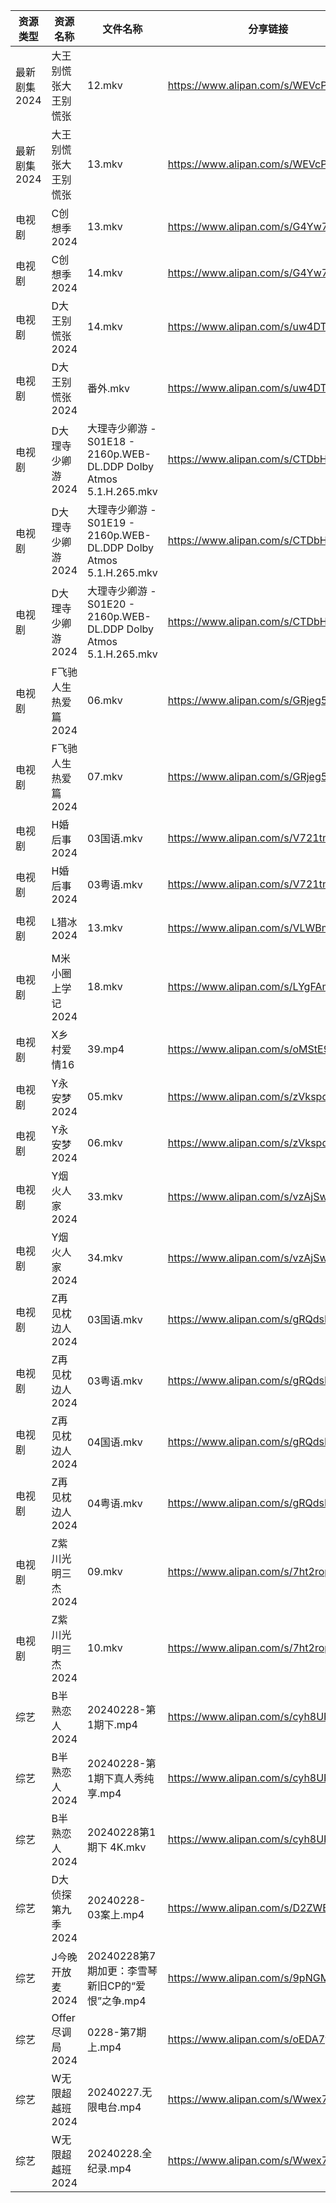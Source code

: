 | 资源类型     | 资源名称         | 文件名称                                                         | 分享链接                                 | 更新时间                |
| -------- | ------------ | ------------------------------------------------------------ | ------------------------------------ | ------------------- |
| 最新剧集2024 | 大王别慌张大王别慌张   | 12.mkv                                                       | https://www.alipan.com/s/WEVcPEav45v | 2024-02-29 16:16:04 |
| 最新剧集2024 | 大王别慌张大王别慌张   | 13.mkv                                                       | https://www.alipan.com/s/WEVcPEav45v | 2024-02-29 16:16:04 |
| 电视剧      | C创想季2024     | 13.mkv                                                       | https://www.alipan.com/s/G4Yw7gjKeyR | 2024-02-29 00:05:04 |
| 电视剧      | C创想季2024     | 14.mkv                                                       | https://www.alipan.com/s/G4Yw7gjKeyR | 2024-02-29 00:05:04 |
| 电视剧      | D大王别慌张2024   | 14.mkv                                                       | https://www.alipan.com/s/uw4DTVsQYu3 | 2024-02-29 21:05:15 |
| 电视剧      | D大王别慌张2024   | 番外.mkv                                                       | https://www.alipan.com/s/uw4DTVsQYu3 | 2024-02-29 21:05:15 |
| 电视剧      | D大理寺少卿游2024  | 大理寺少卿游 - S01E18 - 2160p.WEB-DL.DDP Dolby Atmos 5.1.H.265.mkv | https://www.alipan.com/s/CTDbHpBo64q | 2024-02-29 21:05:19 |
| 电视剧      | D大理寺少卿游2024  | 大理寺少卿游 - S01E19 - 2160p.WEB-DL.DDP Dolby Atmos 5.1.H.265.mkv | https://www.alipan.com/s/CTDbHpBo64q | 2024-02-29 21:05:18 |
| 电视剧      | D大理寺少卿游2024  | 大理寺少卿游 - S01E20 - 2160p.WEB-DL.DDP Dolby Atmos 5.1.H.265.mkv | https://www.alipan.com/s/CTDbHpBo64q | 2024-02-29 21:05:18 |
| 电视剧      | F飞驰人生热爱篇2024 | 06.mkv                                                       | https://www.alipan.com/s/GRjeg5ECeea | 2024-02-29 21:05:25 |
| 电视剧      | F飞驰人生热爱篇2024 | 07.mkv                                                       | https://www.alipan.com/s/GRjeg5ECeea | 2024-02-29 21:05:24 |
| 电视剧      | H婚后事2024     | 03国语.mkv                                                     | https://www.alipan.com/s/V721tmW61zo | 2024-02-29 00:05:21 |
| 电视剧      | H婚后事2024     | 03粤语.mkv                                                     | https://www.alipan.com/s/V721tmW61zo | 2024-02-29 00:05:20 |
| 电视剧      | L猎冰2024      | 13.mkv                                                       | https://www.alipan.com/s/VLWBmagYiHr | 2024-02-29 12:56:04 |
| 电视剧      | M米小圈上学记2024  | 18.mkv                                                       | https://www.alipan.com/s/LYgFAms712d | 2024-02-29 21:05:35 |
| 电视剧      | X乡村爱情16      | 39.mp4                                                       | https://www.alipan.com/s/oMStE9quLfY | 2024-02-29 21:05:40 |
| 电视剧      | Y永安梦2024     | 05.mkv                                                       | https://www.alipan.com/s/zVkspdLVc9W | 2024-02-29 21:05:53 |
| 电视剧      | Y永安梦2024     | 06.mkv                                                       | https://www.alipan.com/s/zVkspdLVc9W | 2024-02-29 21:05:53 |
| 电视剧      | Y烟火人家2024    | 33.mkv                                                       | https://www.alipan.com/s/vzAjSw8HzrT | 2024-02-29 21:05:58 |
| 电视剧      | Y烟火人家2024    | 34.mkv                                                       | https://www.alipan.com/s/vzAjSw8HzrT | 2024-02-29 21:05:58 |
| 电视剧      | Z再见枕边人2024   | 03国语.mkv                                                     | https://www.alipan.com/s/gRQdsMic6i2 | 2024-02-29 00:05:38 |
| 电视剧      | Z再见枕边人2024   | 03粤语.mkv                                                     | https://www.alipan.com/s/gRQdsMic6i2 | 2024-02-29 00:05:38 |
| 电视剧      | Z再见枕边人2024   | 04国语.mkv                                                     | https://www.alipan.com/s/gRQdsMic6i2 | 2024-02-29 21:06:01 |
| 电视剧      | Z再见枕边人2024   | 04粤语.mkv                                                     | https://www.alipan.com/s/gRQdsMic6i2 | 2024-02-29 21:06:01 |
| 电视剧      | Z紫川光明三杰2024  | 09.mkv                                                       | https://www.alipan.com/s/7ht2ropYjFX | 2024-02-29 21:06:09 |
| 电视剧      | Z紫川光明三杰2024  | 10.mkv                                                       | https://www.alipan.com/s/7ht2ropYjFX | 2024-02-29 21:06:04 |
| 综艺       | B半熟恋人2024    | 20240228-第1期下.mp4                                            | https://www.alipan.com/s/cyh8UPQtN4p | 2024-02-29 08:18:06 |
| 综艺       | B半熟恋人2024    | 20240228-第1期下真人秀纯享.mp4                                       | https://www.alipan.com/s/cyh8UPQtN4p | 2024-02-29 08:18:06 |
| 综艺       | B半熟恋人2024    | 20240228第1期下 4K.mkv                                          | https://www.alipan.com/s/cyh8UPQtN4p | 2024-02-29 08:18:06 |
| 综艺       | D大侦探第九季2024  | 20240228-03案上.mp4                                            | https://www.alipan.com/s/D2ZWBwPxiYi | 2024-02-29 08:18:11 |
| 综艺       | J今晚开放麦2024   | 20240228第7期加更：李雪琴新旧CP的“爱恨”之争.mp4                             | https://www.alipan.com/s/9pNGMtWEhLU | 2024-02-29 08:18:22 |
| 综艺       | Offer尽调局2024 | 0228-第7期上.mp4                                                | https://www.alipan.com/s/oEDA7ybXk4e | 2024-02-29 08:18:39 |
| 综艺       | W无限超越班2024   | 20240227.无限电台.mp4                                            | https://www.alipan.com/s/Wwex7BWuJFP | 2024-02-29 08:18:49 |
| 综艺       | W无限超越班2024   | 20240228.全纪录.mp4                                             | https://www.alipan.com/s/Wwex7BWuJFP | 2024-02-29 08:18:49 |
